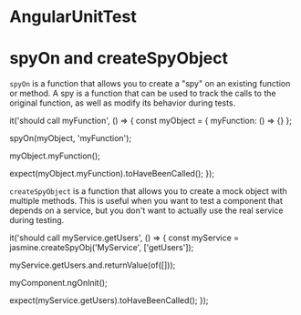 # AngularUnitTest

# spyOn and createSpyObject

`spyOn` is a function that allows you to create a "spy" on an existing function or method.
A spy is a function that can be used to track the calls to the original function, as well as modify its behavior during tests.

it('should call myFunction', () => {
const myObject = {
myFunction: () => {}
};

spyOn(myObject, 'myFunction');

myObject.myFunction();

expect(myObject.myFunction).toHaveBeenCalled();
});

`createSpyObject` is a function that allows you to create a mock object with multiple methods.
This is useful when you want to test a component that depends on a service,
but you don't want to actually use the real service during testing.

it('should call myService.getUsers', () => {
const myService = jasmine.createSpyObj('MyService', ['getUsers']);

myService.getUsers.and.returnValue(of([]));

myComponent.ngOnInit();

expect(myService.getUsers).toHaveBeenCalled();
});
